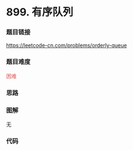 # 899. 有序队列

### 题目链接

https://leetcode-cn.com/problems/orderly-queue

### 题目难度

<font color=#D9534F>困难</font>

### 思路



### 图解

无

### 代码

```python
```